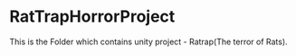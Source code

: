 # RatTrapHorrorProject
This is the Folder which contains unity project - Ratrap(The terror of Rats).
